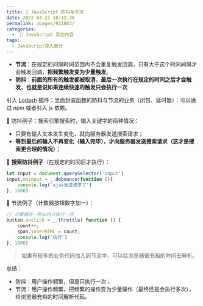```yaml
---
title: 🧨 JavaScript 防抖与节流
date: 2022-04-22 16:42:30
permalink: /pages/921863/
categories: 
  -  📔 JavaScript 其他内容
tags: 
  - JavaScript深入部分
---
```

+ **节流**：在规定的问隔时间范围内不会重复触发回调，只有大于这个时间间隔才会触发回调，**把频繁触发变为少量触发**。
+ **防抖**：**前面的所有的触发都被取消**，**最后一次执行在规定的时间之后才会触发**，**也就是说如果连续快速的触发只会执行一次**





引入 [Lodash](https://lodash.com/)  插件：里面封装函数的防抖与节流的业务（闭包、延时器）：可以通过 npm 或者引入 js 依赖。



🌰 防抖例子：搜索引擎搜索时，输入关键字的两种情况：

+ 只要有输入文本发生变化，就向服务器发送搜索请求；
+ **等到最后的输入不再变化（输入完毕），才向服务器发送搜索请求（这才是搜索更合理的情况）**；

🌰 **搜索防抖例子**（在规定的时间后才执行）：

```js
let input = document.querySelector('input')
input.oninput = _.debounce(function (){
    console.log('ajax发送请求了')
}, 1000)
```



🌰 节流例子（计数器按钮数字加一）：

```js
// 计数器在一秒以内只执行一次
button.onclick = _.throttle( function () {
    count++;
    span.innerHTML = count;
    console.log('执行')
}, 1000)
```

> 如果有较多的业务代码加入到节流中，可以给浏览器很充裕的时间去解析。



总结：

+ 防抖：用户操作频繁，但是只执行一次；
+ 节流：用户操作频繁，把频繁的操作变为少量操作（最终还是会执行多次），给浏览器充裕的时间解析代码。